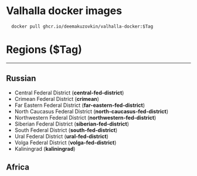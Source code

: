 # Valhalla docker images

```shell
  docker pull ghcr.io/deemakuzovkin/valhalla-docker:$Tag
```

# Regions ($Tag)

---

## Russian
* Central Federal District (**central-fed-district**)
* Crimean Federal District (**crimean**)
* Far Eastern Federal District (**far-eastern-fed-district**)
* North Caucasus Federal District (**north-caucasus-fed-district**)
* Northwestern Federal District (**northwestern-fed-district**)
* Siberian Federal District (**siberian-fed-district**)
* South Federal District (**south-fed-district**)
* Ural Federal District (**ural-fed-district**)
* Volga Federal District (**volga-fed-district**)
* Kaliningrad (**kaliningrad**)

## Africa

